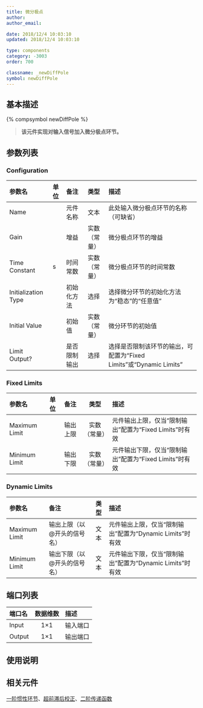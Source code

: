 ```yaml
---
title: 微分极点
author:
author_email:

date: 2018/12/4 10:03:10
updated: 2018/12/4 10:03:10

type: components
category: -3003
order: 700

classname: _newDiffPole
symbol: newDiffPole
---
```


## 基本描述

{% compsymbol newDiffPole %}

> **该元件实现对输入信号加入微分极点环节。**

## 参数列表

### Configuration

| 参数名              | 单位 | 备注         |     类型     | 描述                                                               |
| :------------------ | :--- | :----------- | :----------: | :----------------------------------------------------------------- |
| Name                |      | 元件名称     |     文本     | 此处输入微分极点环节的名称（可缺省）                               |
| Gain                |      | 增益         | 实数（常量） | 微分极点环节的增益                                                 |
| Time Constant       | s    | 时间常数     | 实数（常量） | 微分极点环节的时间常数                                             |
| Initialization Type |      | 初始化方法   |     选择     | 选择微分环节的初始化方法为“稳态”的“任意值”                         |
| Initial Value       |      | 初始值       | 实数（常量） | 微分环节的初始值                                                   |
| Limit Output?       |      | 是否限制输出 |     选择     | 选择是否限制该环节的输出，可配置为“Fixed Limits”或“Dynamic Limits” |

### Fixed Limits

| 参数名        | 单位 | 备注     |     类型     | 描述                                                   |
| :------------ | :--- | :------- | :----------: | :----------------------------------------------------- |
| Maximum Limit |      | 输出上限 | 实数（常量） | 元件输出上限，仅当“限制输出”配置为“Fixed Limits”时有效 |
| Minimum Limit |      | 输出下限 | 实数（常量） | 元件输出下限，仅当“限制输出”配置为“Fixed Limits”时有效 |

### Dynamic Limits

| 参数名        | 备注                        | 类型 | 描述                                                     |
| :------------ | :-------------------------- | :--: | :------------------------------------------------------- |
| Maximum Limit | 输出上限（以@开头的信号名） | 文本 | 元件输出上限，仅当“限制输出”配置为“Dynamic Limits”时有效 |
| Minimum Limit | 输出下限（以@开头的信号名） | 文本 | 元件输出下限，仅当“限制输出”配置为“Dynamic Limits”时有效 |

## 端口列表

| 端口名 | 数据维数 | 描述     |
| :----- | :------: | :------- |
| Input  |   1×1    | 输入端口 |
| Output |   1×1    | 输出端口 |

## 使用说明

## 相关元件

[一阶惯性环节](comp_newRealPole.md)、[超前滞后校正](comp_newLeadLag.md)、[二阶传递函数](comp_newComplexPole.md)
